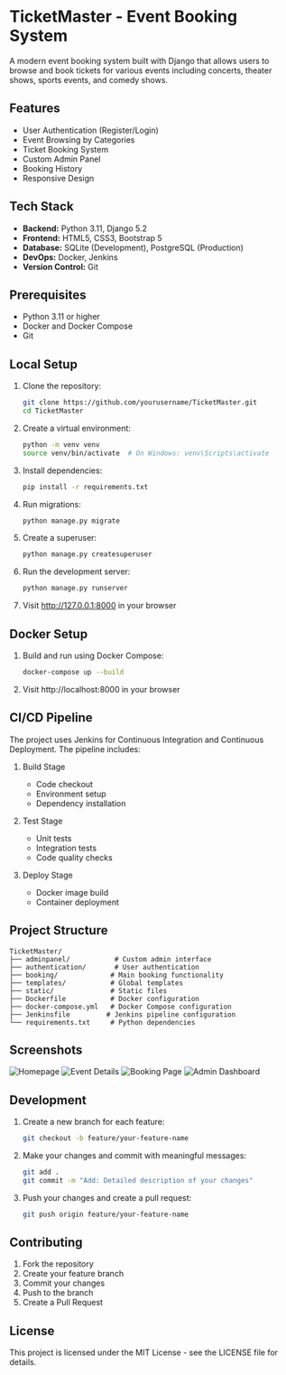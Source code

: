 # TicketMaster - Event Booking System

A modern event booking system built with Django that allows users to browse and book tickets for various events including concerts, theater shows, sports events, and comedy shows.

## Features

- User Authentication (Register/Login)
- Event Browsing by Categories
- Ticket Booking System
- Custom Admin Panel
- Booking History
- Responsive Design

## Tech Stack

- **Backend:** Python 3.11, Django 5.2
- **Frontend:** HTML5, CSS3, Bootstrap 5
- **Database:** SQLite (Development), PostgreSQL (Production)
- **DevOps:** Docker, Jenkins
- **Version Control:** Git

## Prerequisites

- Python 3.11 or higher
- Docker and Docker Compose
- Git

## Local Setup

1. Clone the repository:
   ```bash
   git clone https://github.com/yourusername/TicketMaster.git
   cd TicketMaster
   ```

2. Create a virtual environment:
   ```bash
   python -m venv venv
   source venv/bin/activate  # On Windows: venv\Scripts\activate
   ```

3. Install dependencies:
   ```bash
   pip install -r requirements.txt
   ```

4. Run migrations:
   ```bash
   python manage.py migrate
   ```

5. Create a superuser:
   ```bash
   python manage.py createsuperuser
   ```

6. Run the development server:
   ```bash
   python manage.py runserver
   ```

7. Visit http://127.0.0.1:8000 in your browser

## Docker Setup

1. Build and run using Docker Compose:
   ```bash
   docker-compose up --build
   ```

2. Visit http://localhost:8000 in your browser

## CI/CD Pipeline

The project uses Jenkins for Continuous Integration and Continuous Deployment. The pipeline includes:

1. Build Stage
   - Code checkout
   - Environment setup
   - Dependency installation

2. Test Stage
   - Unit tests
   - Integration tests
   - Code quality checks

3. Deploy Stage
   - Docker image build
   - Container deployment

## Project Structure

```
TicketMaster/
├── adminpanel/           # Custom admin interface
├── authentication/       # User authentication
├── booking/             # Main booking functionality
├── templates/           # Global templates
├── static/              # Static files
├── Dockerfile           # Docker configuration
├── docker-compose.yml   # Docker Compose configuration
├── Jenkinsfile         # Jenkins pipeline configuration
└── requirements.txt     # Python dependencies
```

## Screenshots

![Homepage](screenshots/homepage.png)
![Event Details](screenshots/event_details.png)
![Booking Page](screenshots/booking_page.png)
![Admin Dashboard](screenshots/admin_dashboard.png)

## Development

1. Create a new branch for each feature:
   ```bash
   git checkout -b feature/your-feature-name
   ```

2. Make your changes and commit with meaningful messages:
   ```bash
   git add .
   git commit -m "Add: Detailed description of your changes"
   ```

3. Push your changes and create a pull request:
   ```bash
   git push origin feature/your-feature-name
   ```

## Contributing

1. Fork the repository
2. Create your feature branch
3. Commit your changes
4. Push to the branch
5. Create a Pull Request

## License

This project is licensed under the MIT License - see the LICENSE file for details.

